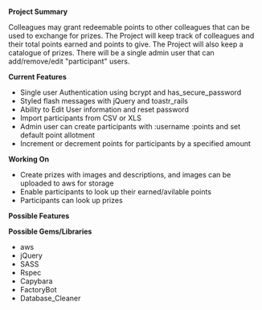 **Project Summary**

Colleagues may grant redeemable points to other colleagues that can be used to exchange for prizes. The Project will keep track of colleagues and their total points earned and points to give. The Project will also keep a catalogue of prizes. There will be a single admin user that can add/remove/edit "participant" users.

**Current Features**

- Single user Authentication using bcrypt and has_secure_password
- Styled flash messages with jQuery and toastr_rails
- Ability to Edit User information and reset password
- Import participants from CSV or XLS
- Admin user can create participants with :username :points and set default point allotment
- Increment or decrement points for participants by a specified amount

**Working On**

- Create prizes with images and descriptions, and images can be uploaded to aws for storage
- Enable participants to look up their earned/avilable points
- Participants can look up prizes

**Possible Features**


**Possible Gems/Libraries**
- aws
- jQuery
- SASS
- Rspec
- Capybara
- FactoryBot
- Database_Cleaner

